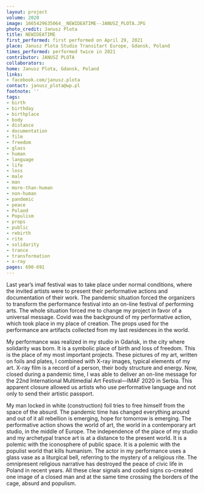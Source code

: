 ```yaml
---
layout: project
volume: 2020
image: 1665429635064__NEWIDEATIME--JANUSZ_PLOTA.JPG
photo_credit: Janusz Plota
title: NEWIDEATIME
first_performed: first performed on April 29, 2021
place: Janusz Plota Studio Transitart Europe, Gdansk, Poland
times_performed: performed twice in 2021
contributor: JANUSZ PLOTA
collaborators:
home: Janusz Plota, Gdansk, Poland
links:
- facebook.com/janusz.plota
contact: janusz_plota@wp.pl
footnote: ''
tags:
- birth
- birthday
- birthplace
- body
- distance
- documentation
- film
- freedom
- glass
- human
- language
- life
- loss
- male
- man
- more-than-human
- non-human
- pandemic
- peace
- Poland
- Populism
- props
- public
- rebirth
- rite
- solidarity
- trance
- transformation
- x-ray
pages: 690-691
---
```


Last year’s imaf festival was to take place under normal conditions, where the invited artists were to present their performative actions and documentation of their work. The pandemic situation forced the organizers to transform the performance festival into an on-line festival of performing arts. The whole situation forced me to change my project in favor of a universal message. Covid was the background of my performative action, which took place in my place of creation. The props used for the performance are artifacts collected from my last residences in the world.

My performance was realized in my studio in Gdańsk, in the city where solidarity was born. It is a symbolic place of birth and loss of freedom. This is the place of my most important projects. These pictures of my art, written on foils and plates, I combined with X-ray images, typical elements of my art. X-ray film is a record of a person, their body structure and energy. Now, closed during a pandemic time, I was able to deliver an on-line message for the 22nd International Multimedial Art Festival—IMAF 2020 in Serbia. This apparent closure allowed us artists who use performative language and not only to send their artistic passport.

My man locked in white (construction) foil tries to free himself from the space of the absurd. The pandemic time has changed everything around and out of it all rebellion is emerging, hope for tomorrow is emerging. The performative action shows the world of art, the world in a contemporary art studio, in the middle of Europe. The independence of the place of my studio and my archetypal trance art is at a distance to the present world. It is a polemic with the iconosphere of public space. It is a polemic with the populist world that kills humanism. The actor in my performance uses a glass vase as a liturgical bell, referring to the mystery of a religious rite. The omnipresent religious narrative has destroyed the peace of civic life in Poland in recent years. All these clear signals and coded signs co-created one image of a closed man and at the same time crossing the borders of the cage, absurd and populism.